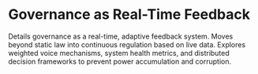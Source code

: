 # Governance as Real-Time Feedback

Details governance as a real-time, adaptive feedback system. Moves beyond static law into continuous regulation based on live data. Explores weighted voice mechanisms, system health metrics, and distributed decision frameworks to prevent power accumulation and corruption.
